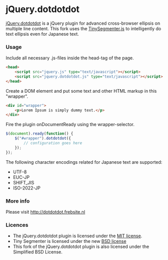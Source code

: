jQuery.dotdotdot
================

[jQuery.dotdotdot](https://github.com/BeSite/jQuery.dotdotdot) is a jQuery plugin for advanced cross-browser ellipsis on multiple line content.
This fork uses the [TinySegmenter.js](http://chasen.org/~taku/software/TinySegmenter/) to intelligently do text ellipsis even for Japanese text.


### Usage
Include all necessary .js-files inside the head-tag of the page.

```html
<head>
    <script src="jquery.js" type="text/javascript"></script>
    <script src="jquery.dotdotdot.js" type="text/javascript"></script>
</head>
```

Create a DOM element and put some text and other HTML markup in this "wrapper".

```html
<div id="wrapper">
    <p>Lorem Ipsum is simply dummy text.</p>
</div>
```

Fire the plugin onDocumentReady using the wrapper-selector.

```javascript
$(document).ready(function() {
    $("#wrapper").dotdotdot({
        // configuration goes here
    });
});
```

The following character encodings related for Japanese text are supported:
- UTF-8
- EUC-JP
- SHIFT_JIS
- ISO-2022-JP


### More info
Please visit http://dotdotdot.frebsite.nl

### Licences
- The jQuery.dotdotdot plugin is licensed under the [MIT license](http://en.wikipedia.org/wiki/MIT_License).
- Tiny Segmenter is licensed under the new [BSD
  license](https://en.wikipedia.org/wiki/BSD_licenses#2-clause_license_.28.22Simplified_BSD_License.22_or_.22FreeBSD_License.22.29)
- This fork of the jQuery.dotdotdot plugin is also licensed under the
  Simplified BSD License.
